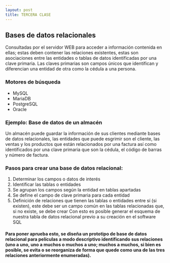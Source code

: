 ```yaml
---
layout: post
title: TERCERA CLASE
---
```

## Bases de datos relacionales
Consultadas por el servidor WEB para acceder a información contenida en ellas; estas deben contener las relaciones existentes, estas son asociaciones entre las entidades o tablas de datos identificadas por una clave primaria. Las claves primarias son campos únicos que identifican y diferencian una entidad de otra como la cédula a una persona.

### Motores de búsqueda
* MySQL
* MariaDB
* PostgreSQL
* Oracle

### Ejemplo: Base de datos de un almacén
Un almacén puede guardar la información de sus clientes mediante bases de datos relacionales, las entidades que puede esgrimir son el cliente, las ventas y los productos que están relacionados por una factura así como identificados por una clave primaria que son la cédula, el código de barras y número de factura.

### Pasos para crear una base de datos relacional:
1. Determinar los campos o datos de interés
2. Identificar las tablas o entidades
3. Se agrupan los campos según la entidad en tablas apartadas
4. Se define el campo de clave primaria para cada entidad
5. Definición de relaciones que tienen las tablas o entidades entre sí (si existen), este debe ser un campo común en las tablas relacionadas que, si no existe, se debe crear
Con esto es posible generar el esquema de nuestra tabla de datos relacional previo a su creación en el software SQL

#### Para poner aprueba esto, se diseña un prototipo de base de datos relacional para películas a modo descriptivo identificando sus relaciones (uno a uno, uno a muchos o muchos a uno; muchos a muchos, si bien es posible, se evita o se reorganiza de forma que quede como una de las tres relaciones anteriormente enumeradas).


